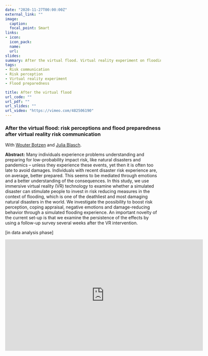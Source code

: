 ```yaml
---
date: "2020-11-27T00:00:00Z"
external_link: ""
image:
  caption: 
  focal_point: Smart
links:
- icon: 
  icon_pack: 
  name: 
  url: 
slides: 
summary: After the virtual flood. Virtual reality experiment on flooding experiences with Wouter Botzen and Julia Blasch.
tags:
- Risk communication
- Risk perception
- Virtual reality experiment
- Flood preparedness

title: After the virtual flood
url_code: ""
url_pdf: ""
url_slides: ""
url_video: "https://vimeo.com/482506190"
---
```


<h3> After the virtual flood: risk perceptions and flood preparedness after virtual reality risk communication  </h3> 

With [Wouter Botzen](https://research.vu.nl/en/persons/wjw-botzen) and [Julia Blasch](https://research.vu.nl/en/persons/julia-blasch).

<b>Abstract:</b>
Many individuals experience problems understanding and preparing for low-probability impact risk, like natural disasters and pandemics – unless they experience these events, yet then it is often too late to avoid damages. Individuals with recent disaster risk experience are, on average, better prepared. This seems to be mediated through emotions and a better understanding of the consequences. In this study, we use immersive virtual reality (VR) technology to examine whether a simulated disaster can stimulate people to invest in risk reducing measures in the context of flooding, which is one of the deathliest and most damaging natural disasters in the world. We investigate the possibility to boost risk perception, coping appraisal, negative emotions and damage-reducing behavior through a simulated flooding experience. An important novelty of the current set-up is that we examine the persistence of the effects by using a follow-up survey several weeks after the VR intervention. 


[in data analysis phase] 

<iframe src="https://player.vimeo.com/video/482506190" width="640" height="360" frameborder="0" allow="autoplay; fullscreen" allowfullscreen></iframe>